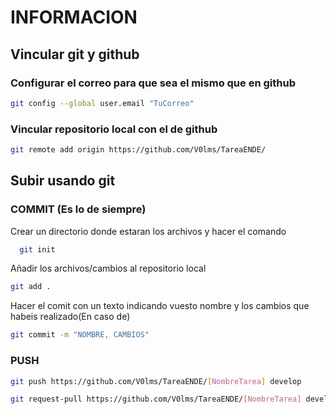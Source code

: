 # INFORMACION
## Vincular git y github
### Configurar el correo para que sea el mismo que en github
```bash
git config --global user.email "TuCorreo"
```
### Vincular repositorio local con el de github
```bash
git remote add origin https://github.com/V0lms/TareaENDE/
```
## Subir usando git
### COMMIT (Es lo de siempre)
Crear un directorio donde estaran los archivos y hacer el comando 
```bash
  git init
```
Añadir los archivos/cambios al repositorio local
```bash
git add .
```
Hacer el comit  con un texto indicando vuesto nombre y los cambios que habeis realizado(En caso de)
```bash
git commit -m "NOMBRE, CAMBIOS"
```

### PUSH
```bash
git push https://github.com/V0lms/TareaENDE/[NombreTarea] develop
```

```bash
git request-pull https://github.com/V0lms/TareaENDE/[NombreTarea] develop
```
